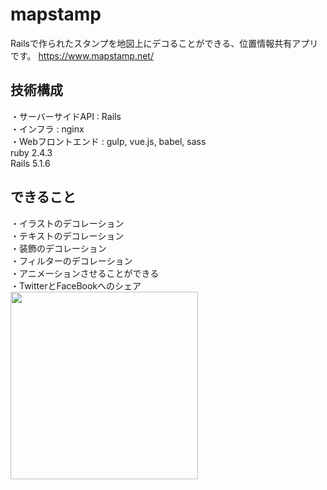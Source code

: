 # mapstamp
Railsで作られたスタンプを地図上にデコることができる、位置情報共有アプリです。
https://www.mapstamp.net/

## 技術構成
・サーバーサイドAPI : Rails  
・インフラ : nginx  
・Webフロントエンド : gulp, vue.js, babel, sass  
ruby 2.4.3  
Rails 5.1.6   

## できること
・イラストのデコレーション  
・テキストのデコレーション  
・装飾のデコレーション  
・フィルターのデコレーション  
・アニメーションさせることができる  
・TwitterとFaceBookへのシェア  
<img src="http://skizi.jp/img/mapstamp.jpg" width="300">
